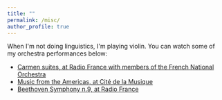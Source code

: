 ```yaml
---
title: ""
permalink: /misc/
author_profile: true
---
```


When I'm not doing linguistics, I'm playing violin. You can watch some of my orchestra performances below:

- [Carmen suites, at Radio France with members of the French National Orchestra](https://youtu.be/ufBr2z4SfoY?si=hyOCyPnEtbB68Mtq)
- [Music from the Americas, at Cité de la Musique](https://philharmoniedeparis.fr/fr/live/concert/1185219-ameriques)
- [Beethoven Symphony n.9, at Radio France](https://youtu.be/_IAxPOKR3c4?si=KKFIiIG2jts4ro3V)
